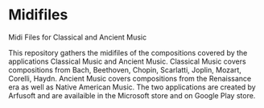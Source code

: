 # Midifiles
Midi Files for Classical and Ancient Music

This repository gathers the midifiles of the compositions covered by the applications Classical Music and Ancient Music.
Classical Music covers compositions from Bach, Beethoven, Chopin, Scarlatti, Joplin, Mozart, Corelli, Haydn.
Ancient Music covers compositions from the Renaissance era as well as Native American Music.
The two applications are created by Arfusoft and are availaible in the Microsoft store and on Google Play store.


